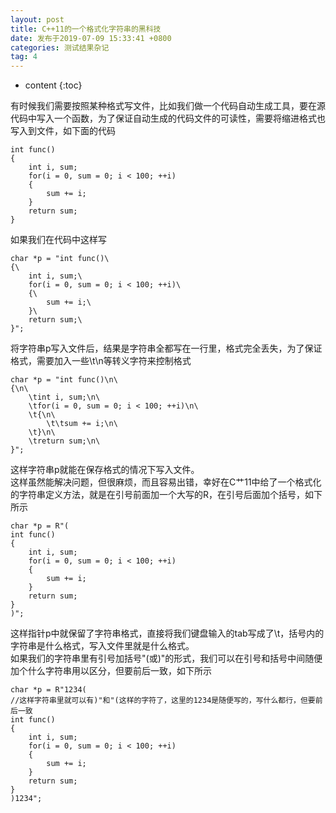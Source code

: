 ```yaml
---
layout: post
title: C++11的一个格式化字符串的黑科技
date: 发布于2019-07-09 15:33:41 +0800
categories: 测试结果杂记
tag: 4
---
```


* content
{:toc}

有时候我们需要按照某种格式写文件，比如我们做一个代码自动生成工具，要在源代码中写入一个函数，为了保证自动生成的代码文件的可读性，需要将缩进格式也写入到文件，如下面的代码

<!-- more -->

    
    
    int func()
    {
    	int i, sum;
    	for(i = 0, sum = 0; i < 100; ++i)
    	{
    		sum += i;
    	}
    	return sum;
    }
    

如果我们在代码中这样写

    
    
    char *p = "int func()\
    {\
    	int i, sum;\
    	for(i = 0, sum = 0; i < 100; ++i)\
    	{\
    		sum += i;\
    	}\
    	return sum;\
    }";
    

将字符串p写入文件后，结果是字符串全都写在一行里，格式完全丢失，为了保证格式，需要加入一些\t\n等转义字符来控制格式

    
    
    char *p = "int func()\n\
    {\n\
    	\tint i, sum;\n\
    	\tfor(i = 0, sum = 0; i < 100; ++i)\n\
    	\t{\n\
    		\t\tsum += i;\n\
    	\t}\n\
    	\treturn sum;\n\
    }";
    

这样字符串p就能在保存格式的情况下写入文件。  
这样虽然能解决问题，但很麻烦，而且容易出错，幸好在C艹11中给了一个格式化的字符串定义方法，就是在引号前面加一个大写的R，在引号后面加个括号，如下所示

    
    
    char *p = R"(
    int func()
    {
    	int i, sum;
    	for(i = 0, sum = 0; i < 100; ++i)
    	{
    		sum += i;
    	}
    	return sum;
    }
    )";
    

这样指针p中就保留了字符串格式，直接将我们键盘输入的tab写成了\t，括号内的字符串是什么格式，写入文件里就是什么格式。  
如果我们的字符串里有引号加括号"(或)"的形式，我们可以在引号和括号中间随便加个什么字符串用以区分，但要前后一致，如下所示

    
    
    char *p = R"1234(
    //这样字符串里就可以有)"和"(这样的字符了，这里的1234是随便写的，写什么都行，但要前后一致
    int func()
    {
    	int i, sum;
    	for(i = 0, sum = 0; i < 100; ++i)
    	{
    		sum += i;
    	}
    	return sum;
    }
    )1234";
    

